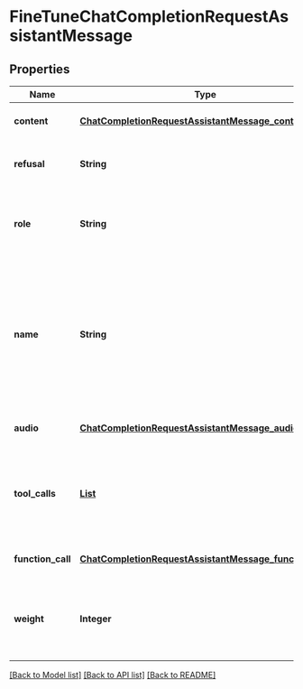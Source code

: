 # FineTuneChatCompletionRequestAssistantMessage
## Properties

| Name | Type | Description | Notes |
|------------ | ------------- | ------------- | -------------|
| **content** | [**ChatCompletionRequestAssistantMessage_content**](ChatCompletionRequestAssistantMessage_content.md) |  | [optional] [default to null] |
| **refusal** | **String** | The refusal message by the assistant. | [optional] [default to null] |
| **role** | **String** | The role of the messages author, in this case &#x60;assistant&#x60;. | [default to null] |
| **name** | **String** | An optional name for the participant. Provides the model information to differentiate between participants of the same role. | [optional] [default to null] |
| **audio** | [**ChatCompletionRequestAssistantMessage_audio**](ChatCompletionRequestAssistantMessage_audio.md) |  | [optional] [default to null] |
| **tool\_calls** | [**List**](ChatCompletionMessageToolCall.md) | The tool calls generated by the model, such as function calls. | [optional] [default to null] |
| **function\_call** | [**ChatCompletionRequestAssistantMessage_function_call**](ChatCompletionRequestAssistantMessage_function_call.md) |  | [optional] [default to null] |
| **weight** | **Integer** | Controls whether the assistant message is trained against (0 or 1) | [optional] [default to null] |

[[Back to Model list]](../README.md#documentation-for-models) [[Back to API list]](../README.md#documentation-for-api-endpoints) [[Back to README]](../README.md)


